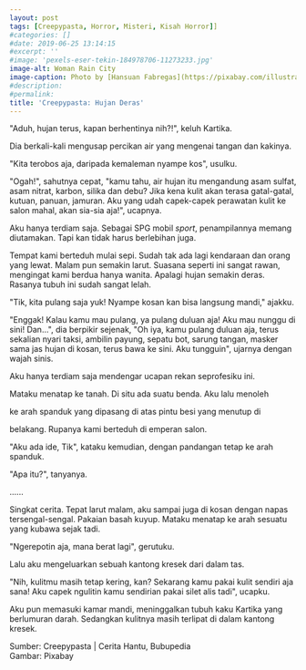 ```yaml
---
layout: post
tags: [Creepypasta, Horror, Misteri, Kisah Horror]]
#categories: []
#date: 2019-06-25 13:14:15
#excerpt: ''
#image: 'pexels-eser-tekin-184978706-11273233.jpg'
image-alt: Woman Rain City
image-caption: Photo by [Hansuan Fabregas](https://pixabay.com/illustrations/woman-rain-city-s%C3%A3o-paulo-4674714/)
#description:
#permalink:
title: 'Creepypasta: Hujan Deras'
---
```





"Aduh, hujan terus, kapan berhentinya nih?!", keluh Kartika.

Dia berkali-kali mengusap percikan air yang mengenai tangan dan kakinya.

"Kita terobos aja, daripada kemaleman nyampe kos", usulku.

"Ogah!", sahutnya cepat, "kamu tahu, air hujan itu mengandung asam sulfat, asam nitrat, karbon, silika dan debu? Jika kena kulit akan terasa gatal-gatal, kutuan, panuan, jamuran. Aku yang udah capek-capek perawatan kulit ke salon mahal, akan sia-sia aja!", ucapnya.

Aku hanya terdiam saja. Sebagai SPG mobil _sport_, penampilannya memang diutamakan. Tapi kan tidak harus berlebihan juga.

Tempat kami berteduh mulai sepi. Sudah tak ada lagi kendaraan dan orang yang lewat. Malam pun semakin larut. Suasana seperti ini sangat rawan, mengingat kami berdua hanya wanita. Apalagi hujan semakin deras. Rasanya tubuh ini sudah sangat lelah.

"Tik, kita pulang saja yuk! Nyampe kosan kan bisa langsung mandi," ajakku.

"Enggak! Kalau kamu mau pulang, ya pulang duluan aja! Aku mau nunggu di sini! Dan...", dia berpikir sejenak, "Oh iya, kamu pulang duluan aja, terus sekalian nyari taksi, ambilin payung, sepatu bot, sarung tangan, masker sama jas hujan di kosan, terus bawa ke sini. Aku tungguin", ujarnya dengan wajah sinis.

Aku hanya terdiam saja mendengar ucapan rekan seprofesiku ini.

Mataku menatap ke tanah. Di situ ada suatu benda. Aku lalu menoleh

ke arah spanduk yang dipasang di atas pintu besi yang menutup di

belakang. Rupanya kami berteduh di emperan salon.

"Aku ada ide, Tik", kataku kemudian, dengan pandangan tetap ke arah spanduk.

"Apa itu?", tanyanya.

......

Singkat cerita. Tepat larut malam, aku sampai juga di kosan dengan napas tersengal-sengal. Pakaian basah kuyup. Mataku menatap ke arah sesuatu yang kubawa sejak tadi.

"Ngerepotin aja, mana berat lagi", gerutuku.

Lalu aku mengeluarkan sebuah kantong kresek dari dalam tas.

"Nih, kulitmu masih tetap kering, kan? Sekarang kamu pakai kulit sendiri aja sana! Aku capek ngulitin kamu sendirian pakai silet alis tadi", ucapku.

Aku pun memasuki kamar mandi, meninggalkan tubuh kaku Kartika yang berlumuran darah. Sedangkan kulitnya masih terlipat di dalam kantong kresek.



Sumber: Creepypasta | Cerita Hantu, Bubupedia <br>
Gambar: Pixabay
